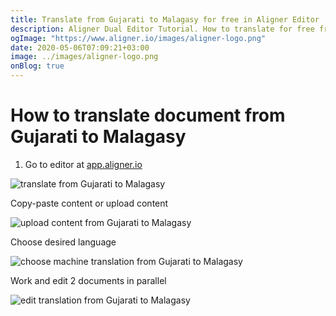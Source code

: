 ```yaml
---
title: Translate from Gujarati to Malagasy for free in Aligner Editor
description: Aligner Dual Editor Tutorial. How to translate for free from Gujarati to Malagasy. Aligner is multilingual document management platform. 
ogImage: "https://www.aligner.io/images/aligner-logo.png"
date: 2020-05-06T07:09:21+03:00
image: ../images/aligner-logo.png
onBlog: true
---
```


# How to translate document from Gujarati to Malagasy

1. Go to editor at [app.aligner.io](https://app.aligner.io "Aligner App web page")

![translate from Gujarati to Malagasy](../aligner-blank-editor.png "translate from Gujarati to Malagasy")

Copy-paste content or upload content

![upload content from Gujarati to Malagasy](../aligner-uploaded-document.png "upload content from Gujarati to Malagasy")

Choose desired language

![choose machine translation from Gujarati to Malagasy](../aligner-language-dropdown.png "choose machine translation from Gujarati to Malagasy")

Work and edit 2 documents in parallel

![edit translation from Gujarati to Malagasy](../aligner-double-sitded-editor.png "edit translation from Gujarati to Malagasy")

